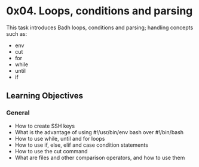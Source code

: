 # 0x04. Loops, conditions and parsing
This task introduces Badh loops, conditions and parsing; handling concepts such as:
- env
- cut
- for
- while
- until
- if

## Learning Objectives

### General
- How to create SSH keys
- What is the advantage of using #!/usr/bin/env bash over #!/bin/bash
- How to use while, until and for loops
- How to use if, else, elif and case condition statements
- How to use the cut command
- What are files and other comparison operators, and how to use them
